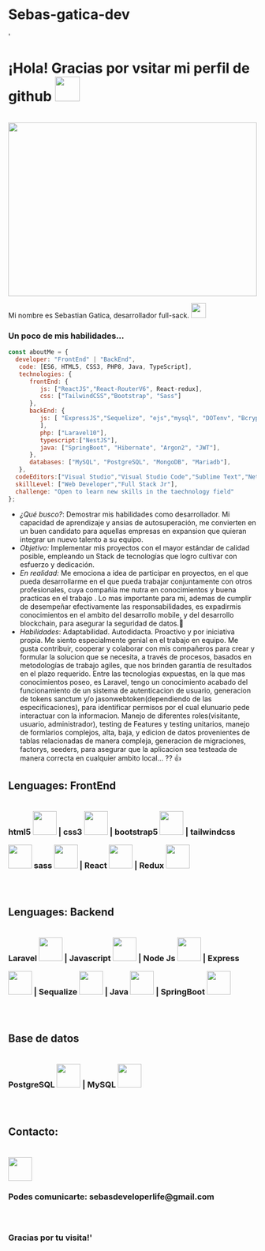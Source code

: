 # Sebas-gatica-dev
'<h1> ¡Hola! Gracias por vsitar mi perfil de github <img src="https://media.giphy.com/media/mGcNjsfWAjY5AEZNw6/giphy.gif" width="50"></h1>
  <dl>
  <br>
    <img style='width: 100%; height: 22rem' src='https://www.enter.co/wp-content/uploads/2021/02/4401280-768x432.jpg'/>
  </dl>
<p>Mi nombre es Sebastian Gatica, desarrollador full-sack. <img src="https://media.giphy.com/media/WUlplcMpOCEmTGBtBW/giphy.gif" width="30"> 
</em></p>

### Un poco de mis habilidades...  

```javascript
const aboutMe = {
  developer: "FrontEnd" | "BackEnd",
   code: [ES6, HTML5, CSS3, PHP8, Java, TypeScript],
   technologies: {
      frontEnd: {
         js: ["ReactJS","React-RouterV6", React-redux],
         css: ["TailwindCSS","Bootstrap", "Sass"]
      },
      backEnd: {
         js: [ "ExpressJS","Sequelize", "ejs","mysql", "DOTenv", "BcryptJS", "express-validator","JWT(json-web-token)",
         ],
         php: ["Laravel10"],
         typescript:["NestJS"],
         java: ["SpringBoot", "Hibernate", "Argon2", "JWT"],
      },
      databases: ["MySQL", "PostgreSQL", "MongoDB", "Mariadb"],
   },
  codeEditors:["Visual Studio","Visual Studio Code","Sublime Text","NetBeans","Intellij IDEA"],
  skillLevel: ["Web Developer","Full Stack Jr"],
  challenge: "Open to learn new skills in the taechnology field"
};
```
- *¿Qué busco?*: Demostrar mis habilidades como desarrollador. Mi capacidad de aprendizaje y ansias de autosuperación, me convierten en un buen candidato para aquellas empresas en expansion que quieran integrar un nuevo talento a su equipo.
- *Objetivo:* Implementar mis proyectos con el mayor estándar de calidad posible, empleando un Stack de tecnologías que logro cultivar con esfuerzo y dedicación.
- *En realidad:* Me emociona a idea de participar en proyectos, en el que pueda desarrollarme en el que pueda trabajar conjuntamente con otros profesionales, cuya compañia me nutra en conocimientos y buena practicas en el trabajo . Lo mas importante para mi, ademas de cumplir de desempeñar efectivamente las responsabilidades, es expadirmis conocimientos en el ambito del desarrollo mobile, y del desarrollo blockchain, para asegurar la seguridad de datos.:muscle:
- *Habilidades*: Adaptabilidad. Autodidacta. Proactivo y por iniciativa propia. Me siento especialmente genial en el trabajo en equipo. Me gusta contribuir, cooperar y colaborar con mis compañeros para crear y formular la solucion que se necesita, a través de procesos, basados en metodologías de trabajo agiles, que nos brinden garantía de resultados en el plazo requerido. Entre las tecnologias expuestas, en la que mas conocimientos poseo, es Laravel, tengo un conocimiento acabado del funcionamiento de un sistema de autenticacion de usuario, generacion de tokens sanctum y/o jasonwebtoken(dependiendo de las especificaciones), para identificar permisos por el cual elunuario pede interactuar con la informacion. Manejo de diferentes roles(visitante, usuario, administrador), testing de Features y testing unitarios, manejo de formlarios complejos, alta, baja, y edicion de datos provenientes de tablas relacionadas de manera compleja, generacion de migraciones, factorys, seeders, para asegurar que la aplicacion sea testeada de manera correcta en cualquier ambito local... ?? :thumbsup:
    
<h2><strong>Lenguages: FrontEnd<strong></h2>
    <h3>
    html5 <img style='width: 3rem; height: 3rem; margin-top: 1rem' src="https://upload.wikimedia.org/wikipedia/commons/thumb/3/38/HTML5_Badge.svg/600px-HTML5_Badge.svg.png"/> |
    css3 <img <img style='width: 3rem; height: 3rem; margin-top: 1rem' src="https://cdn4.iconfinder.com/data/icons/social-media-logos-6/512/121-css3-512.png"/> |
    bootstrap5 <img <img style='width: 3rem; height: 3rem; margin-top: 1rem' src="https://upload.wikimedia.org/wikipedia/commons/thumb/b/b2/Bootstrap_logo.svg/1024px-Bootstrap_logo.svg.png"/> |
    tailwindcss <img <img style='width: 3rem; height: 3rem; margin-top: 1rem' src="[https://i.pinimg.com/236x/51/a3/d9/51a3d9f3e1b12039ff65663779255981.jpg](https://ar.pinterest.com/pin/1141873680504477332/)"/>  
    sass <img <img style='width: 3rem; height: 3rem; margin-top: 1rem' src="https://upload.wikimedia.org/wikipedia/commons/thumb/9/96/Sass_Logo_Color.svg/1280px-Sass_Logo_Color.svg.png"/> | 
    React <img <img style='width: 3rem; height: 3rem; margin-top: 1rem' src="https://upload.wikimedia.org/wikipedia/commons/thumb/4/47/React.svg/1200px-React.svg.png"/> | 
    Redux <img <img style='width: 3rem; height: 3rem; margin-top: 1rem' src="https://res.cloudinary.com/druj3xeao/image/upload/v1635267893/readme/pngwing.com_2_jzoj50.png"/>
    <h3> 
    <br>
<h2><strong>Lenguages: Backend<strong></h2>        
    <h3>  
    Laravel <img style='width: 3rem; height: 3rem; margin-top: 1rem' src="https://i.pinimg.com/236x/b8/0d/c0/b80dc0a8aec2f2f7a37b8417f07258cd.jpg"/>  | 
    Javascript <img style='width: 3rem; height: 3rem; margin-top: 1rem' src="https://cdn.pixabay.com/photo/2015/04/23/17/41/javascript-736400_960_720.png"/>  |
    Node Js <img style='width: 3rem; height: 3rem; margin-top: 1rem' src="https://res.cloudinary.com/druj3xeao/image/upload/v1635268343/readme/pngwing.com_9_nptorj.png"/> |
    Express <img <img style='width: 3rem; height: 3rem; margin-top: 1rem' src="https://res.cloudinary.com/druj3xeao/image/upload/v1635268180/readme/pngwing.com_5_mtcqjs.png"/> |
    Sequalize <img <img style='width: 3rem; height: 3rem; margin-top: 1rem' src="https://seekvectors.com/files/download/Sequelize-01.png"/> |
    Java <img <img style='width: 3rem; height: 3rem; margin-top: 1rem' src="https://encrypted-tbn0.gstatic.com/images?q=tbn:ANd9GcQ2GBqKlTgJ9SzYYObejYZNMFYB9QrjQ-Spsw&usqp=CAU"/> |
    SpringBoot <img <img style='width: 3rem; height: 3rem; margin-top: 1rem' src="https://encrypted-tbn0.gstatic.com/images?q=tbn:ANd9GcQZmXkmhvZXb0HwLMVqC8Vk0QsNeXT6tAe8Zg&usqp=CAU"/> 
    <h3/>
    <br/>  
<h2><strong>Base de datos<strong></h2>
    <h3>
    PostgreSQL <img <img style='width: 3rem; height: 3rem; margin-top: 1rem' src="https://res.cloudinary.com/druj3xeao/image/upload/v1635268544/readme/pngwing.com_10_qbdbp1.png"/> |
    MySQL <img <img style='width: 3rem; height: 3rem; margin-top: 1rem' src="https://upload.wikimedia.org/wikipedia/commons/thumb/5/51/Mysql.svg/800px-Mysql.svg.png"/>
    <h3>
    <br>  
<h2> Contacto: <h3> 
    <a href='https://www.linkedin.com/in/sebastian-gatica-062985200/' target= "_blank">
    <img style='width: 3rem; height: 3rem; margin-top: 1rem' src="https://res.cloudinary.com/druj3xeao/image/upload/v1635266956/readme/linkedin-logo-png-1825_cjdift.png">       
    </a><br>
<h3>  Podes comunicarte: sebasdeveloperlife@gmail.com <h3>
    <br><br>
    Gracias por tu visita!'
